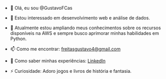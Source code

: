 
- 👋 Olá, eu sou @GustavoFCas
  
- 👀 Estou interessado em desenvolvimento web e análise de dados.
- 🌱 Atualmente estou ampliando meus conhecimentos sobre os recursos disponíveis na AWS e sempre busco aprimorar minhas habilidades em Python.
- 📫 Como me encontrar: freitasgustavo4@gmail.com
- 💼 Como saber minhas experiências: [LinkedIn](https://www.linkedin.com/in/gustavocastro1515/)
- ⚡ Curiosidade: Adoro jogos e livros de história e fantasia.
